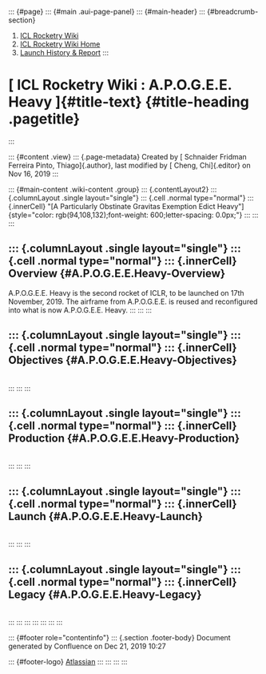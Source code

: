 ::: {#page}
::: {#main .aui-page-panel}
::: {#main-header}
::: {#breadcrumb-section}
1.  [ICL Rocketry Wiki](index.html)
2.  [ICL Rocketry Wiki Home](ICL-Rocketry-Wiki-Home_142270843.html)
3.  [Launch History & Report](142270857.html)
:::

[ ICL Rocketry Wiki : A.P.O.G.E.E. Heavy ]{#title-text} {#title-heading .pagetitle}
=======================================================
:::

::: {#content .view}
::: {.page-metadata}
Created by [ Schnaider Fridman Ferreira Pinto, Thiago]{.author}, last
modified by [ Cheng, Chi]{.editor} on Nov 16, 2019
:::

::: {#main-content .wiki-content .group}
::: {.contentLayout2}
::: {.columnLayout .single layout="single"}
::: {.cell .normal type="normal"}
::: {.innerCell}
\"[A Particularly Obstinate Gravitas Exemption Edict
Heavy\"]{style="color: rgb(94,108,132);font-weight: 600;letter-spacing: 0.0px;"}
:::
:::
:::

::: {.columnLayout .single layout="single"}
::: {.cell .normal type="normal"}
::: {.innerCell}
Overview {#A.P.O.G.E.E.Heavy-Overview}
--------

A.P.O.G.E.E. Heavy is the second rocket of ICLR, to be launched on 17th
November, 2019. The airframe from A.P.O.G.E.E. is reused and
reconfigured into what is now A.P.O.G.E.E. Heavy.
:::
:::
:::

::: {.columnLayout .single layout="single"}
::: {.cell .normal type="normal"}
::: {.innerCell}
Objectives {#A.P.O.G.E.E.Heavy-Objectives}
----------

\
:::
:::
:::

::: {.columnLayout .single layout="single"}
::: {.cell .normal type="normal"}
::: {.innerCell}
Production {#A.P.O.G.E.E.Heavy-Production}
----------

\
:::
:::
:::

::: {.columnLayout .single layout="single"}
::: {.cell .normal type="normal"}
::: {.innerCell}
Launch {#A.P.O.G.E.E.Heavy-Launch}
------

\
:::
:::
:::

::: {.columnLayout .single layout="single"}
::: {.cell .normal type="normal"}
::: {.innerCell}
Legacy {#A.P.O.G.E.E.Heavy-Legacy}
------

\
:::
:::
:::
:::
:::
:::
:::

::: {#footer role="contentinfo"}
::: {.section .footer-body}
Document generated by Confluence on Dec 21, 2019 10:27

::: {#footer-logo}
[Atlassian](http://www.atlassian.com/)
:::
:::
:::
:::
